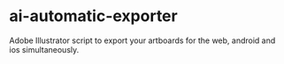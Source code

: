 # ai-automatic-exporter
Adobe Illustrator script to export your artboards for the web, android and ios simultaneously.
